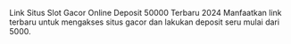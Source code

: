 Link Situs Slot Gacor Online Deposit 50000 Terbaru 2024
Manfaatkan link terbaru untuk mengakses situs gacor dan lakukan deposit seru mulai dari 5000.
